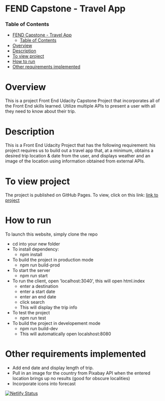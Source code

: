 # FEND Capstone - Travel App

### Table of Contents

- [FEND Capstone - Travel App](#fend-capstone---travel-app)
    - [Table of Contents](#table-of-contents)
- [Overview](#overview)
- [Description](#description)
- [To view project](#to-view-project)
- [How to run](#how-to-run)
- [Other requirements implemented](#other-requirements-implemented)

# Overview
This is a project Front End Udacity Capstone Project that incorporates all of the Front End skills learned. Utilize multiple APIs to present a user with all they need to know about their trip.

# Description

This is a Front End Udacity Project that has the following requirement:
his project requires us to build out a travel app that, at a minimum, obtains a desired trip location & date from the user, and displays weather and an image of the location using information obtained from external APIs.


# To view project
The project is published on GitHub Pages. To view, click on this link: [link to project](https://github.com/igostic/capstone-travel-planner)

# How to run 
To launch this website, simply clone the repo 
 - cd into your new folder 
 - To install dependency:
   - npm install
 - To build the project in production mode
   - npm run build-prod
 - To start the server
   - npm run start
 - To run the client, open 'localhost:3040', this will open html.index
   - enter a destination
   - enter a start date
   - enter an end date
   - click search
   - This will display the trip info
 - To test the project
   - npm run test  
 - To build the project in developement mode
   - npm run build-dev
   - This will automatically open localshost:8080

# Other requirements implemented

- Add end date and display length of trip.
- Pull in an image for the country from Pixabay API when the entered location brings up no results (good for obscure localities)
- Incorporate icons into forecast

[![Netlify Status](https://api.netlify.com/api/v1/badges/3ce2d251-6960-4a7e-bc6f-4d14cdf938b7/deploy-status)](https://app.netlify.com/sites/travel-planner-application/deploys)
